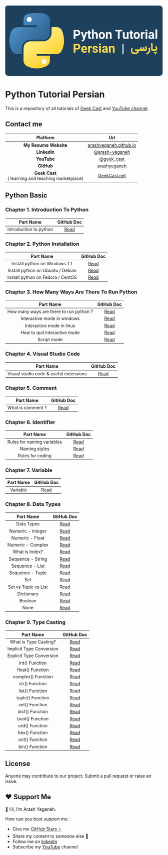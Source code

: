![Python-Tutorial-Persian_Arash-Yeganeh](image/header.svg) 

# Python Tutorial Persian

This is a repository of all tutorials of [Geek Cast](https://geekcast.net) and [YouTube channel](https://www.youtube.com/@geek_cast).

## Contact me

|                        Platform                        |                             Url                              |
| :----------------------------------------------------: | :----------------------------------------------------------: |
|                 **My Resume Website**                  |  [arashyeganeh.github.io](https://arashyeganeh.github.io/)   |
|                      **Linkedin**                      | [@arash-yeganeh](https://www.linkedin.com/in/arash-yeganeh/) |
|                      **YouTube**                       |       [@geek_cast](https://www.youtube.com/@geek_cast)       |
|                       **GitHub**                       |       [arashyeganeh](https://github.com/arashyeganeh)        |
| **Geek Cast** <br>( learning and teaching marketplace) |             [GeekCast.net](https://geekcast.net)             |

## Python  Basic

### Chapter 1. Introduction To Python

|       Part Name        |                      GitHub Doc                       |
| :--------------------: | :---------------------------------------------------: |
| Introduction to python | [Read](/python_basic/Chapter1.Introduction_To_Python) |



### Chapter 2. Python Installation

|             Part Name             |                          GitHub Doc                          |
| :-------------------------------: | :----------------------------------------------------------: |
|   Install python on Windows 11    |      [Read](/python_basic/Chapter2.Python_Installation)      |
| Install python on Ubuntu / Debian | [Read](/python_basic/Chapter2.Python_Installation#نصب-در-اوبونتو--دبیان) |
| Install python on Fedora / CentOS | [Read](/python_basic/Chapter2.Python_Installation#نصب-در-فدورا--سنت-او-اس) |



### Chapter 3. How Many Ways Are There To Run Python

|                Part Name                |                          GitHub Doc                          |
| :-------------------------------------: | :----------------------------------------------------------: |
| How many ways are there to run python ? | [Read](/python_basic/Chapter3.How_Many_Ways_Are_There_To_Run_Python) |
|       Interactive mode in windows       | [Read](/python_basic/Chapter3.How_Many_Ways_Are_There_To_Run_Python#تعاملی--interactive-mode-) |
|        Interactive mode in linux        | [Read](/python_basic/Chapter3.How_Many_Ways_Are_There_To_Run_Python#لینوکس) |
|      How to quit interactive mode       | [Read](/python_basic/Chapter3.How_Many_Ways_Are_There_To_Run_Python#خروج-از-محیط-idle-بدون-بستن-پنجره-ترمینال) |
|               Script mode               | [Read](/python_basic/Chapter3.How_Many_Ways_Are_There_To_Run_Python#اسکریپت--script-mode-) |



### Chapter 4. Visual Studio Code

|                Part Name                |                    GitHub Doc                     |
| :-------------------------------------: | :-----------------------------------------------: |
| Visual studio code & useful  extensions | [Read](/python_basic/Chapter4.Visual_Studio_Code) |



### Chapter 5. Comment

|     Part Name     |               GitHub Doc               |
| :---------------: | :------------------------------------: |
| What is comment ? | [Read](/python_basic/Chapter5.Comment) |



### Chapter 6. Identifier

|         Part Name          |                          GitHub Doc                          |
| :------------------------: | :----------------------------------------------------------: |
| Rules for naming variables |          [Read](/python_basic/Chapter6.Identifier)           |
|       Naming styles        | [Read](/python_basic/Chapter6.Identifier#الگوی-نامگذاری-اسامی-چند-بخشی--naming-styles-) |
|      Rules for coding      | [Read](/python_basic/Chapter6.Identifier#قوانین-کد-نویسی--rules-for-coding-) |



### Chapter 7. Variable

| Part Name |               GitHub Doc                |
| :-------: | :-------------------------------------: |
| Variable  | [Read](/python_basic/Chapter7.Variable) |



### Chapter 8. Data Types

|      Part Name       |                          GitHub Doc                          |
| :------------------: | :----------------------------------------------------------: |
|      Data Types      |          [Read](/python_basic/Chapter8.Data_Types)           |
|  Numeric - integer   | [Read](/python_basic/Chapter8.Data_Types#1-1-اعداد-صحیح--integer--int-) |
|   Numeric - Float    | [Read](/python_basic/Chapter8.Data_Types#2-1-اعشاری--floating-point--float-) |
|  Numeric - Complex   | [Read](/python_basic/Chapter8.Data_Types#3-1-مختلط--complex-) |
|    What is Index?    | [Read](/python_basic/Chapter8.Data_Types#منظور-از-index--چیست) |
|  Sequence - String   | [Read](/python_basic/Chapter8.Data_Types#1-2-رشته--string-)  |
|   Sequence - List    |  [Read](/python_basic/Chapter8.Data_Types#2-2-لیست--list-)   |
|   Sequence - Tuple   | [Read](/python_basic/Chapter8.Data_Types#3-2-چندتایی--tuple-) |
|         Set          |     [Read](/python_basic/Chapter8.Data_Types#3-ست--set-)     |
| Set vs Tuple vs List | [Read](/python_basic/Chapter8.Data_Types#تفاوت-بین-set-و-tuple-و-list) |
|      Dictionary      | [Read](/python_basic/Chapter8.Data_Types#4-دیکشنری--dictionary---dict-) |
|       Boolean        |  [Read](/python_basic/Chapter8.Data_Types#5-بولی--boolean-)  |
|         None         |    [Read](/python_basic/Chapter8.Data_Types#6-هیچ--none-)    |



### Chapter 9. Type Casting

|        Part Name         |                          GitHub Doc                          |
| :----------------------: | :----------------------------------------------------------: |
|  What is Type Casting?   |            [Read](/python_basic/Chapter9.Casting)            |
| Implicit Type Conversion | [Read](/python_basic/Chapter9.Casting#تبدیل-ضمنی--implicit-type-conversion-) |
| Explicit Type Conversion | [Read](/python_basic/Chapter9.Casting#تبدیل-صریح--explicit-type-conversion-) |
|      int() Function      | [Read](/python_basic/Chapter9.Casting#1-تبدیل-به-عدد-صحیح-با-متد-int) |
|     float() Function     | [Read](/python_basic/Chapter9.Casting#2-تبدیل-به-عدد-اعشاری-با-متد-float) |
|    complex() Function    | [Read](/python_basic/Chapter9.Casting#3-تبدیل-به-عدد-مختلط-با-متد-complex) |
|      str() Function      | [Read](/python_basic/Chapter9.Casting#4-تبدیل-به-رشته-با-متد-str) |
|     list() Function      | [Read](/python_basic/Chapter9.Casting#5-تبدیل-به-لیست-با-متد-list) |
|     tuple() Function     | [Read](/python_basic/Chapter9.Casting#6-تبدیل-به-تاپل-با-متد-tuple) |
|      set() Function      | [Read](/python_basic/Chapter9.Casting#7-تبدیل-به-ست-با-متد-set) |
|     dict() Function      | [Read](/python_basic/Chapter9.Casting#8-تبدیل-به-دیکشنری-با-متد-dict) |
|     bool() Function      | [Read](/python_basic/Chapter9.Casting#9-تبدیل-به-بولین-با-متد-bool) |
|      ord() Function      | [Read](/python_basic/Chapter9.Casting#10-تبدیل-به-کد-ascii-با-متد-ord) |
|      hex() Function      | [Read](/python_basic/Chapter9.Casting#11-تبدیل-عدد-صحیح-به-مبنای-16-با-متد-hex) |
|      oct() Function      | [Read](/python_basic/Chapter9.Casting#12-تبدیل-عدد-صحیح-به-مبنای-8-با-متد-oct) |
|      bin() Function      | [Read](/python_basic/Chapter9.Casting#13-تبدیل-عدد-صحیح-به-باینری-با-متد-bin) |



## License

Anyone may contribute to our project. Submit a pull request or raise an issue.

## ❤️ Support Me

👋 Hi, I’m Arash Yeganeh.

How can you best support me:

- Give me  [GitHub Stars ⭐](https://github.com/arashyeganeh) 
- Share my content to someone else 👀
- Follow me on [linkedin](https://www.linkedin.com/in/arash-yeganeh)
- Subscribe my [YouTube](https://www.youtube.com/channel/UCUuojnAmPiklBpAeBmHE4Aw) channel
